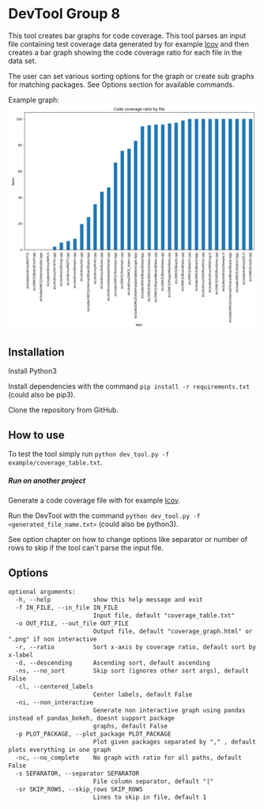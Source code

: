 # DevTool Group 8

This tool creates bar graphs for code coverage. This tool parses an input file containing test coverage data generated 
by for example [lcov](http://ltp.sourceforge.net/coverage/lcov.php) and then creates a bar graph showing the code 
coverage ratio for each file in the data set.

The user can set various sorting options for the graph or create sub graphs for matching packages. See Options section
for available commands.

Example graph:
![See /example/coverage_graph.pngg](https://github.com/group8-dat265/DevTool/blob/master/example/coverage_graph.png)

## Installation
Install Python3

Install dependencies with the command ```pip install -r requirements.txt``` (could also be pip3).

Clone the repository from GitHub.

## How to use
To test the tool simply run ```python dev_tool.py -f example/coverage_table.txt```.

##### Run on another project
Generate a code coverage file with for example [lcov](http://ltp.sourceforge.net/coverage/lcov.php).

Run the DevTool with the command ```python dev_tool.py -f <generated_file_name.txt>``` (could also be python3).

See option chapter on how to change options like separator or number of rows to skip if the tool can't parse the input 
file.

## Options
```
optional arguments:
  -h, --help            show this help message and exit
  -f IN_FILE, --in_file IN_FILE
                        Input file, default "coverage_table.txt"
  -o OUT_FILE, --out_file OUT_FILE
                        Output file, default "coverage_graph.html" or ".png" if non interactive
  -r, --ratio           Sort x-axis by coverage ratio, default sort by x-label
  -d, --descending      Ascending sort, default ascending
  -ns, --no_sort        Skip sort (ignores other sort args), default False
  -cl, --centered_labels
                        Center labels, default False
  -ni, --non_interactive
                        Generate non interactive graph using pandas instead of pandas_bokeh, doesnt support package
                        graphs, default False
  -p PLOT_PACKAGE, --plot_package PLOT_PACKAGE
                        Plot given packages separated by "," , default plots everything in one graph
  -nc, --no_complete    No graph with ratio for all paths, default False
  -s SEPARATOR, --separator SEPARATOR
                        File column separator, default "|"
  -sr SKIP_ROWS, --skip_rows SKIP_ROWS
                        Lines to skip in file, default 1
```
<!-- [![Open in CodeLab](https://colab.research.google.com/assets/colab-badge.svg)](https://colab.research.google.com/github/group8-dat265/DevTool/blob/master/Dev_Tool.ipynb) -->

